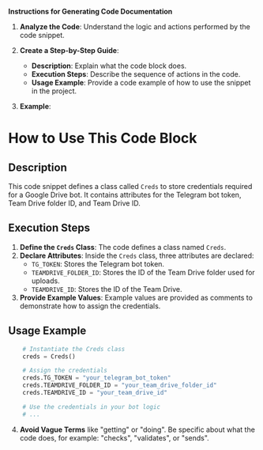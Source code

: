 **Instructions for Generating Code Documentation**

1. **Analyze the Code**: Understand the logic and actions performed by the code snippet.

2. **Create a Step-by-Step Guide**:
    - **Description**: Explain what the code block does.
    - **Execution Steps**: Describe the sequence of actions in the code.
    - **Usage Example**: Provide a code example of how to use the snippet in the project.

3. **Example**:

How to Use This Code Block
=========================================================================================

Description
-------------------------
This code snippet defines a class called `Creds` to store credentials required for a Google Drive bot. It contains attributes for the Telegram bot token, Team Drive folder ID, and Team Drive ID.

Execution Steps
-------------------------
1. **Define the `Creds` Class**: The code defines a class named `Creds`.
2. **Declare Attributes**:  Inside the `Creds` class, three attributes are declared:
    - `TG_TOKEN`: Stores the Telegram bot token.
    - `TEAMDRIVE_FOLDER_ID`: Stores the ID of the Team Drive folder used for uploads.
    - `TEAMDRIVE_ID`: Stores the ID of the Team Drive.
3. **Provide Example Values**: Example values are provided as comments to demonstrate how to assign the credentials.

Usage Example
-------------------------

```python
    # Instantiate the Creds class
    creds = Creds()

    # Assign the credentials
    creds.TG_TOKEN = "your_telegram_bot_token"
    creds.TEAMDRIVE_FOLDER_ID = "your_team_drive_folder_id"
    creds.TEAMDRIVE_ID = "your_team_drive_id"

    # Use the credentials in your bot logic
    # ... 
```

4. **Avoid Vague Terms** like "getting" or "doing". Be specific about what the code does, for example: "checks", "validates", or "sends".